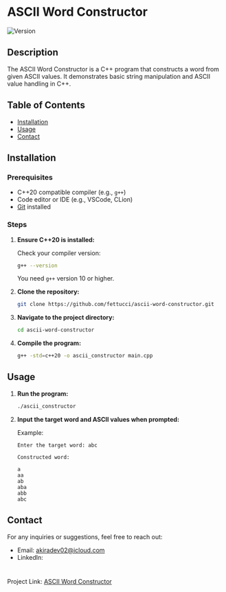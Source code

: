 # ASCII Word Constructor

![Version](https://img.shields.io/badge/version-1.0.0-green.svg)

## Description

The ASCII Word Constructor is a C++ program that constructs a word from given ASCII values. It demonstrates basic string manipulation and ASCII value handling in C++.

## Table of Contents

- [Installation](#installation)
- [Usage](#usage)
- [Contact](#contact)

## Installation

### Prerequisites

- C++20 compatible compiler (e.g., `g++`)
- Code editor or IDE (e.g., VSCode, CLion)
- [Git](https://git-scm.com/) installed

### Steps

1. **Ensure C++20 is installed:**

    Check your compiler version:
    ```bash
    g++ --version
    ```

    You need `g++` version 10 or higher.

2. **Clone the repository:**
    ```bash
    git clone https://github.com/fettucci/ascii-word-constructor.git
    ```

3. **Navigate to the project directory:**
    ```bash
    cd ascii-word-constructor
    ```

4. **Compile the program:**
    ```bash
    g++ -std=c++20 -o ascii_constructor main.cpp
    ```

## Usage

1. **Run the program:**
    ```bash
    ./ascii_constructor
    ```

2. **Input the target word and ASCII values when prompted:**

    Example:

    ```plaintext
    Enter the target word: abc

    Constructed word:

    a
    aa
    ab
    aba
    abb
    abc
    ```

## Contact

For any inquiries or suggestions, feel free to reach out:

- Email: akiradev02@icloud.com
- LinkedIn: 
#
Project Link: [ASCII Word Constructor](https://github.com/fettucci/ascii-word-constructor)

